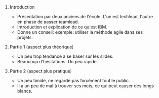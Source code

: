 1. Introduction
    - Présentation par deux anciens de l'école. L'un est techlead, l'autre en phase de passer teamlead.
    - Introduction et explication de ce qu'est IBM. 
    - Donne un conseil: exemple: utiliser la méthode agile dans ses projets.

2. Partie 1 (aspect plus théorique)
    - Un peu trop tendance à se baser sur les slides.
    - Beaucoup d'hésitations. Un peu rapide.

3. Partie 2 (aspect plus pratique)
    - Un peu timide, ne regarde pas forcément tout le public.
    - Il a un peu de mal à trouver ses mots, ce qui peut causer des longs blancs.